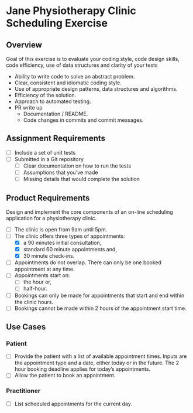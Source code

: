 # Jane Physiotherapy Clinic Scheduling Exercise

## Overview

Goal of this exercise is to evaluate your coding style, code design skills, code efficiency, use of data structures and clarity of your tests

- Ability to write code to solve an abstract problem.
- Clear, consistent and idiomatic coding style.
- Use of appropriate design patterns, data structures and algorithms.
- Efficiency of the solution.
- Approach to automated testing.
- PR write up
  - Documentation / README.
  - Code changes in commits and commit messages.

## Assignment Requirements

- [ ] Include a set of unit tests
- [ ] Submitted in a Git repository
    - [ ] Clear documentation on how to run the tests
    - [ ] Assumptions that you’ve made
    - [ ] Missing details that would complete the solution

## Product Requirements

Design and implement the core components of an on-line scheduling application for a physiotherapy clinic.

- [ ] The clinic is open from 9am until 5pm.
- [ ] The clinic offers three types of appointments:
  - [x] a 90 minutes initial consultation, 
  - [x] standard 60 minute appointments and,
  - [x] 30 minute check-ins.
- [ ] Appointments do not overlap. There can only be one booked appointment at any time.
- [ ] Appointments start on:
  - [ ] the hour or,
  - [ ] half-hour.
- [ ] Bookings can only be made for appointments that start and end within the clinic hours.
- [ ] Bookings cannot be made within 2 hours of the appointment start time.

## Use Cases

### Patient

- [ ] Provide the patient with a list of available appointment times. Inputs are the appointment type and a date, either today or in the future. The 2 hour booking deadline applies for today’s appointments.
- [ ] Allow the patient to book an appointment.

### Practitioner

- [ ] List scheduled appointments for the current day.

